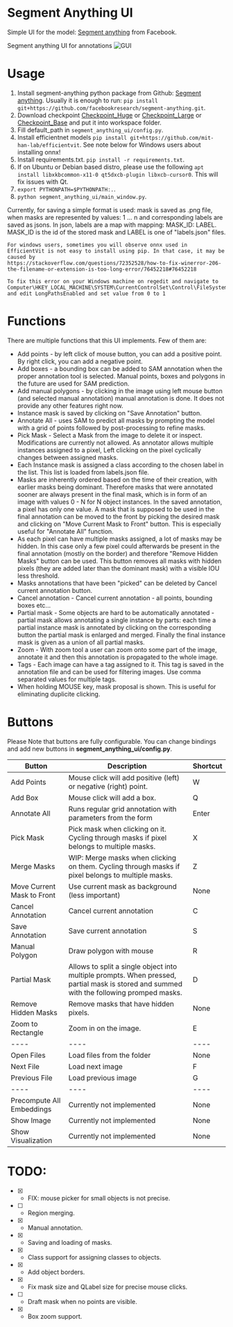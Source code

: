 # Segment Anything UI
Simple UI for the model: [Segment anything](https://github.com/facebookresearch/segment-anything) from Facebook.


Segment anything UI for annotations
![GUI](./assets/example.png)



# Usage

 1. Install segment-anything python package from Github: [Segment anything](https://github.com/facebookresearch/segment-anything). Usually it is enough to run: ```pip install git+https://github.com/facebookresearch/segment-anything.git```.
 2. Download checkpoint [Checkpoint_Huge](https://dl.fbaipublicfiles.com/segment_anything/sam_vit_h_4b8939.pth) or [Checkpoint_Large](https://dl.fbaipublicfiles.com/segment_anything/sam_vit_l_0b3195.pth) or [Checkpoint_Base](https://dl.fbaipublicfiles.com/segment_anything/sam_vit_b_01ec64.pth) and put it into workspace folder.
 3. Fill default_path in ```segment_anything_ui/config.py```.
 4. Install efficientnet models ```pip install git+https://github.com/mit-han-lab/efficientvit```. See note below for Windows users about installing onnx!
 5. Install requirements.txt. ```pip install -r requirements.txt```.
 6. If on Ubuntu or Debian based distro, please use the following ```apt install libxkbcommon-x11-0 qt5dxcb-plugin libxcb-cursor0```. This will fix issues with Qt.
 7. ```export PYTHONPATH=$PYTHONPATH:.```.
 8. ```python segment_anything_ui/main_window.py```.

Currently, for saving a simple format is used: mask is saved as .png file, when masks are represented by values: 1 ... n and corresponding labels are saved as jsons. In json, labels are a map with mapping: MASK_ID: LABEL. MASK_ID is the id of the stored mask and LABEL is one of "labels.json" files.

``` 
For windows users, sometimes you will observe onnx used in EfficientVit is not easy to install using pip. In that case, it may be caused by
https://stackoverflow.com/questions/72352528/how-to-fix-winerror-206-the-filename-or-extension-is-too-long-error/76452218#76452218

To fix this error on your Windows machine on regedit and navigate to 
Computer\HKEY_LOCAL_MACHINE\SYSTEM\CurrentControlSet\Control\FileSystem and edit LongPathsEnabled and set value from 0 to 1
```

# Functions
There are multiple functions that this UI implements. Few of them are:

 * Add points - by left click of mouse button, you can add a positive point. By right click, you can add a negative point.
 * Add boxes - a bounding box can be added to SAM annotation when the proper annotation tool is selected. Manual points, boxes and polygons in the future are used for SAM prediction.
 * Add manual polygons - by clicking in the image using left mouse button (and selected manual annotation) manual annotation is done. It does not provide any other features right now.
 * Instance mask is saved by clicking on "Save Annotation" button.
 * Annotate All - uses SAM to predict all masks by prompting the model with a grid of points followed by post-processing to refine masks.
 * Pick Mask - Select a Mask from the image to delete it or inspect. Modifications are currently not allowed. As annotator allows multiple instances assigned to a pixel, Left clicking on the pixel cyclically changes between assigned masks.
 * Each Instance mask is assigned a class according to the chosen label in the list. This list is loaded from labels.json file.
 * Masks are inherently ordered based on the time of their creation, with earlier masks being dominant. Therefore masks that were annotated sooner are always present in the final mask, which is in form of an image with values 0 - N for N object instances. In the saved annotation, a pixel has only one value. A mask that is supposed to be used in the final annotation can be moved to the front by picking the desired mask and clicking on "Move Current Mask to Front" button. This is especially useful for "Annotate All" function.
 * As each pixel can have multiple masks assigned, a lot of masks may be hidden. In this case only a few pixel could afterwards be present in the final annotation (mostly on the border) and therefore "Remove Hidden Masks" button can be used. This button removes all masks with hidden pixels (they are added later than the dominant mask) with a visible IOU less threshold.
 * Masks annotations that have been "picked" can be deleted by Cancel current annotation button.
 * Cancel annotation - Cancel current annotation - all points, bounding boxes etc...
 * Partial mask - Some objects are hard to be automatically annotated - partial mask allows annotating a single instance by parts: each time a partial instance mask is annotated by clicking on the corresponding button the partial mask is enlarged and merged. Finally the final instance mask is given as a union of all partial masks.
 * Zoom - With zoom tool a user can zoom onto some part of the image, annotate it and then this annotation is propagated to the whole image.
 * Tags - Each image can have a tag assigned to it. This tag is saved in the annotation file and can be used for filtering images. Use comma separated values for multiple tags.
 * When holding MOUSE key, mask proposal is shown. This is useful for eliminating duplicite clicking.

# Buttons

Please Note that buttons are fully configurable. You can change bindings and add new buttons in **segment_anything_ui/config.py**.

| **Button** | **Description** | **Shortcut** |
| --- | --- | --- |
| Add Points | Mouse click will add positive (left) or negative (right) point. | W |
| Add Box | Mouse click will add a box. | Q |
| Annotate All | Runs regular grid annotation with parameters from the form | Enter |
| Pick Mask | Pick mask when clicking on it. Cycling through masks if pixel belongs to multiple masks. | X |
| Merge Masks | WIP: Merge masks when clicking on them. Cycling through masks if pixel belongs to multiple masks. | Z |
| Move Current Mask to Front | Use current mask as background (less important) | None |
| Cancel Annotation | Cancel current annotation | C |
| Save Annotation | Save current annotation | S |
| Manual Polygon | Draw polygon with mouse | R |
| Partial Mask | Allows to split a single object into multiple prompts. When pressed, partial mask is stored and summed with the following promped masks. | D |
| Remove Hidden Masks | Remove masks that have hidden pixels. | None |
| Zoom to Rectangle | Zoom in on the image. | E |
| ---- | ---- | ---- |
| Open Files | Load files from the folder | None |
| Next File | Load next image | F |
| Previous File | Load previous image | G |
| ---- | ---- | ---- |
| Precompute All Embeddings | Currently not implemented | None |
| Show Image | Currently not implemented | None |
| Show Visualization | Currently not implemented | None |


# TODO:

 - [x] - FIX: mouse picker for small objects is not precise.
 - [ ] - Region merging.
 - [x] - Manual annotation.
 - [x] - Saving and loading of masks.
 - [x] - Class support for assigning classes to objects.
 - [x] - Add object borders.
 - [x] - Fix mask size and QLabel size for precise mouse clicks.
 - [ ] - Draft mask when no points are visible.
 - [x] - Box zoom support.